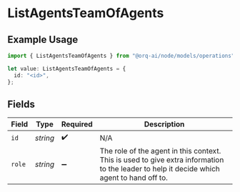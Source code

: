 # ListAgentsTeamOfAgents

## Example Usage

```typescript
import { ListAgentsTeamOfAgents } from "@orq-ai/node/models/operations";

let value: ListAgentsTeamOfAgents = {
  id: "<id>",
};
```

## Fields

| Field                                                                                                                                     | Type                                                                                                                                      | Required                                                                                                                                  | Description                                                                                                                               |
| ----------------------------------------------------------------------------------------------------------------------------------------- | ----------------------------------------------------------------------------------------------------------------------------------------- | ----------------------------------------------------------------------------------------------------------------------------------------- | ----------------------------------------------------------------------------------------------------------------------------------------- |
| `id`                                                                                                                                      | *string*                                                                                                                                  | :heavy_check_mark:                                                                                                                        | N/A                                                                                                                                       |
| `role`                                                                                                                                    | *string*                                                                                                                                  | :heavy_minus_sign:                                                                                                                        | The role of the agent in this context. This is used to give extra information to the leader to help it decide which agent to hand off to. |